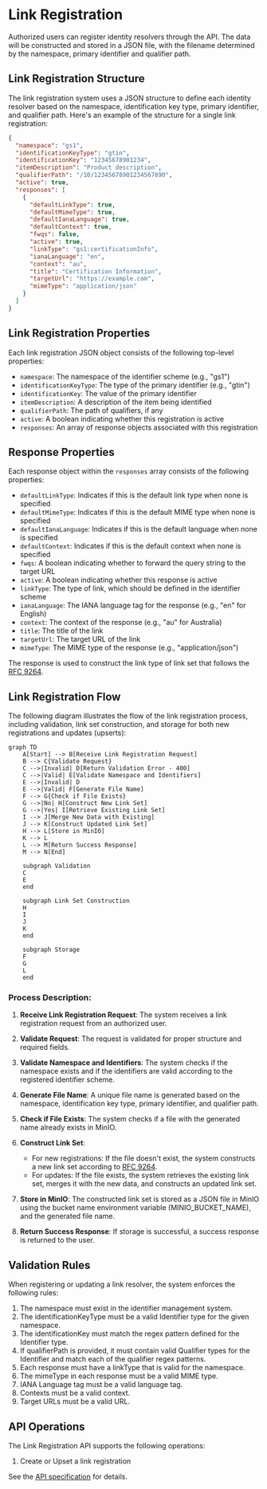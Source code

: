 # Link Registration

Authorized users can register identity resolvers through the API. The data will be constructed and stored in a JSON file, with the filename determined by the namespace, primary identifier and qualifier path.

## Link Registration Structure

The link registration system uses a JSON structure to define each identity resolver based on the namespace, identification key type, primary identifier, and qualifier path. Here's an example of the structure for a single link registration:

```json
{
  "namespace": "gs1",
  "identificationKeyType": "gtin",
  "identificationKey": "12345678901234",
  "itemDescription": "Product description",
  "qualifierPath": "/10/12345678901234567890",
  "active": true,
  "responses": [
    {
      "defaultLinkType": true,
      "defaultMimeType": true,
      "defaultIanaLanguage": true,
      "defaultContext": true,
      "fwqs": false,
      "active": true,
      "linkType": "gs1:certificationInfo",
      "ianaLanguage": "en",
      "context": "au",
      "title": "Certification Information",
      "targetUrl": "https://example.com",
      "mimeType": "application/json"
    }
  ]
}
```

## Link Registration Properties

Each link registration JSON object consists of the following top-level properties:

- `namespace`: The namespace of the identifier scheme (e.g., "gs1")
- `identificationKeyType`: The type of the primary identifier (e.g., "gtin")
- `identificationKey`: The value of the primary identifier
- `itemDescription`: A description of the item being identified
- `qualifierPath`: The path of qualifiers, if any
- `active`: A boolean indicating whether this registration is active
- `responses`: An array of response objects associated with this registration

## Response Properties

Each response object within the `responses` array consists of the following properties:

- `defaultLinkType`: Indicates if this is the default link type when none is specified
- `defaultMimeType`: Indicates if this is the default MIME type when none is specified
- `defaultIanaLanguage`: Indicates if this is the default language when none is specified
- `defaultContext`: Indicates if this is the default context when none is specified
- `fwqs`: A boolean indicating whether to forward the query string to the target URL
- `active`: A boolean indicating whether this response is active
- `linkType`: The type of link, which should be defined in the identifier scheme
- `ianaLanguage`: The IANA language tag for the response (e.g., "en" for English)
- `context`: The context of the response (e.g., "au" for Australia)
- `title`: The title of the link
- `targetUrl`: The target URL of the link
- `mimeType`: The MIME type of the response (e.g., "application/json")

The response is used to construct the link type of link set that follows the [RFC 9264](https://datatracker.ietf.org/doc/html/rfc9264).

## Link Registration Flow

The following diagram illustrates the flow of the link registration process, including validation, link set construction, and storage for both new registrations and updates (upserts):

```mermaid
graph TD
    A[Start] --> B[Receive Link Registration Request]
    B --> C{Validate Request}
    C -->|Invalid| D[Return Validation Error - 400]
    C -->|Valid| E[Validate Namespace and Identifiers]
    E -->|Invalid| D
    E -->|Valid| F[Generate File Name]
    F --> G{Check if File Exists}
    G -->|No| H[Construct New Link Set]
    G -->|Yes| I[Retrieve Existing Link Set]
    I --> J[Merge New Data with Existing]
    J --> K[Construct Updated Link Set]
    H --> L[Store in MinIO]
    K --> L
    L --> M[Return Success Response]
    M --> N[End]

    subgraph Validation
    C
    E
    end

    subgraph Link Set Construction
    H
    I
    J
    K
    end

    subgraph Storage
    F
    G
    L
    end
```

### Process Description:

1. **Receive Link Registration Request**: The system receives a link registration request from an authorized user.

2. **Validate Request**: The request is validated for proper structure and required fields.

3. **Validate Namespace and Identifiers**: The system checks if the namespace exists and if the identifiers are valid according to the registered identifier scheme.

4. **Generate File Name**: A unique file name is generated based on the namespace, identification key type, primary identifier, and qualifier path.

5. **Check if File Exists**: The system checks if a file with the generated name already exists in MinIO.

6. **Construct Link Set**:

   - For new registrations: If the file doesn't exist, the system constructs a new link set according to [RFC 9264](https://datatracker.ietf.org/doc/html/rfc9264).
   - For updates: If the file exists, the system retrieves the existing link set, merges it with the new data, and constructs an updated link set.

7. **Store in MinIO**: The constructed link set is stored as a JSON file in MinIO using the bucket name environment variable (MINIO_BUCKET_NAME), and the generated file name.

8. **Return Success Response**: If storage is successful, a success response is returned to the user.

## Validation Rules

When registering or updating a link resolver, the system enforces the following rules:

1. The namespace must exist in the identifier management system.
2. The identificationKeyType must be a valid Identifier type for the given namespace.
3. The identificationKey must match the regex pattern defined for the Identifier type.
4. If qualifierPath is provided, it must contain valid Qualifier types for the Identifier and match each of the qualifier regex patterns.
5. Each response must have a linkType that is valid for the namespace.
6. The mimeType in each response must be a valid MIME type.
7. IANA Language tag must be a valid language tag.
8. Contexts must be a valid context.
9. Target URLs must be a valid URL.

## API Operations

The Link Registration API supports the following operations:

1. Create or Upset a link registration

See the [API specification](http://localhost:3000/api#/Link%20Registration) for details.

